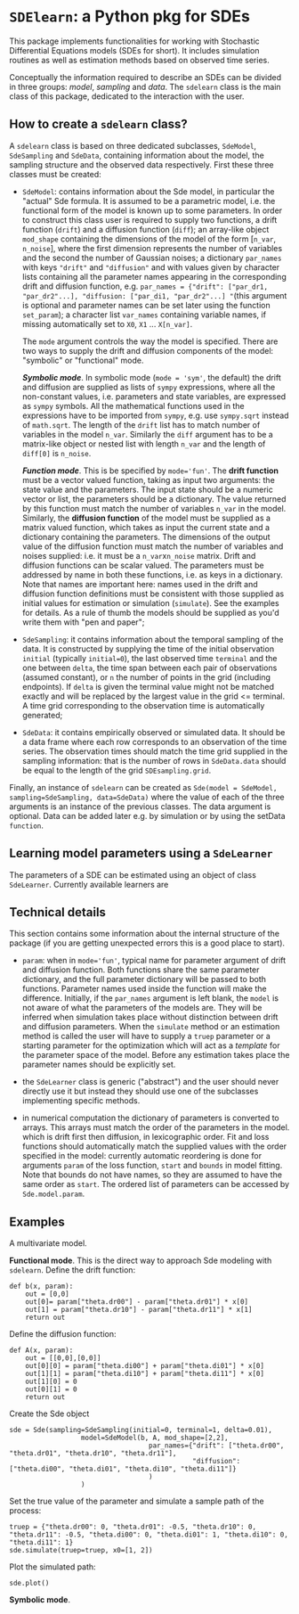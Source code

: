 
# `SDElearn`: a Python pkg for SDEs

This package implements functionalities for working with Stochastic Differential Equations models (SDEs for short).
It includes simulation routines as well as estimation methods based on observed time series. 

Conceptually the information required to describe an SDEs can be divided in three groups: _model_, _sampling_ and _data_.
The `sdelearn` class is the main class of this package, dedicated to the interaction with the user. 

## How to create a `sdelearn` class?
A `sdelearn` class is based on three dedicated subclasses, `SdeModel`, `SdeSampling` and `SdeData`, 
containing information about the model, the sampling structure and the observed data respectively. First these three classes 
must be created:

* `SdeModel`: contains information about the Sde model, in particular the "actual" Sde formula. It is assumed to be a parametric 
  model, i.e. the functional form of the model is known up to some parameters.
In order to construct this class user is required to 
supply two functions, a drift function (`drift`) and a diffusion function (`diff`); an array-like object  `mod_shape` containing the 
dimensions of the model of the form [`n_var`, `n_noise`], where the first dimension represents the number of variables 
and the second the number of Gaussian noises; a dictionary `par_names` with keys `"drift"` and `"diffusion"` and with values 
given by character lists containing all the parameter names appearing in the corresponding drift and diffusion function, 
e.g. `par_names = {"drift": ["par_dr1, "par_dr2"...], "diffusion: ["par_di1, "par_dr2"...] "`(this argument is optional 
and parameter names can be set later using the function `set_param`); a character list `var_names` containing variable names, 
if missing automatically set to `X0`, `X1` ... `X[n_var]`. 

  The `mode` argument controls the way the model is specified. There are two ways to supply the drift and diffusion components of the model: "symbolic" or "functional" mode. 

  **_Symbolic mode_**. In symbolic mode (`mode = 'sym'`, the default) the drift and diffusion are supplied as lists of `sympy` expressions, 
where all the non-constant values, i.e. parameters and state variables, are expressed as `sympy` symbols. All the mathematical
functions used in the expressions have to be imported from `sympy`, e.g. use `sympy.sqrt` instead of `math.sqrt`. The length of the `drift`
list has to match number of variables in the model `n_var`. Similarly the `diff` argument has to be a matrix-like object or nested
list with length `n_var` and the length of `diff[0]` is `n_noise`.

  **_Function mode_**.
  This is be specified by `mode='fun'`. The **drift function** must be a vector valued function, taking as input two arguments: the state value and the parameters. 
  The input state should be a numeric vector or list, 
  the parameters should be a dictionary. The value returned by this function must match the number of variables `n_var` in the model. 
  Similarly, the **diffusion function** of the model must be supplied as a matrix valued function,
  which takes as input the current state and a dictionary containing the parameters. The dimensions of the output value of the diffusion
  function must match the number of variables and noises supplied: i.e. it must be a `n_var`x`n_noise` matrix.
  Drift and diffusion functions can be scalar valued. 
  The parameters must be addressed by name 
  in both these functions, i.e. as keys in a dictionary. 
  Note that names are important here: names used in the drift and diffusion function definitions must be consistent with
  those supplied as initial values for estimation or simulation (`simulate`). See the examples for details. As a rule of thumb
  the models should be supplied as you'd write them with "pen and paper";
  
* `SdeSampling`: it contains information about the temporal sampling of the data. It is constructed by supplying the
time of the initial observation `initial` (typically `initial=0`), the last observed time `terminal` and the one between `delta`, the time span between each pair 
  of observations (assumed constant), or `n` the number of points in the grid (including endpoints). If `delta` is given 
the terminal value might not be matched exactly and will be replaced by the largest value in the grid <= terminal. A time grid corresponding to the observation time is automatically generated;
  
* `SdeData`: it contains empirically observed or simulated data. It should be a data frame where each row corresponds to an observation of the time series.
The observation times should match the time grid supplied in the sampling information: that is the number of rows in `SdeData.data`
  should be equal to the length of the grid `SDEsampling.grid`.
  
Finally, an instance of `sdelearn` can be created as `Sde(model = SdeModel, sampling=SdeSampling, data=SdeData)`
where the value of each of the three arguments is an instance of the previous classes. The data argument
is optional. Data can be added later e.g. by simulation or by using the setData `function`. 


## Learning model parameters using a `SdeLearner`

The parameters of a SDE can be estimated using an object of class
`SdeLearner`. Currently available learners are


  
## Technical details

This section contains some information about the internal structure of the package
(if you are getting unexpected errors this is a good place to start).

* `param`: when in `mode='fun'`, typical name for parameter argument of drift and diffusion function. Both functions share the same 
parameter dictionary, and the full parameter dictionary will be passed to both functions. Parameter names
used inside the function will make the difference. Initially, if the `par_names` argument is left blank, the `model` is not aware of what the parameters 
of the models are. They will be inferred when simulation takes place without distinction between drift and diffusion parameters.
When the `simulate` method 
or an estimation method is called the user will have to supply a `truep` parameter or a starting parameter for 
the optimization which will act as a _template_ for the parameter space of the model.
Before any estimation takes place the parameter names should be explicitly set.

* the `SdeLearner` class is generic ("abstract") and the user should never
directly use it but instead they should use one of the subclasses implementing 
specific methods.

* in numerical computation the dictionary of parameters is converted
to arrays. This arrays must match the order of the parameters in the model.
which is drift first then diffusion, in lexicographic order.
Fit and loss functions should automatically match the supplied values
with the order specified in the model: currently automatic reordering is done for
arguments `param` of the loss function, `start` and `bounds` in model fitting. Note that bounds
do not have names, so they are assumed to have the same order as `start`.
The ordered list of parameters can be
accessed by `Sde.model.param`.

## Examples

A multivariate model.

**Functional mode**. This is the direct way to approach Sde modeling with `sdelearn`.
Define the drift function:


    def b(x, param):
        out = [0,0]
        out[0]= param["theta.dr00"] - param["theta.dr01"] * x[0]
        out[1] = param["theta.dr10"] - param["theta.dr11"] * x[1]
        return out


Define the diffusion function:


    def A(x, param):
        out = [[0,0],[0,0]]
        out[0][0] = param["theta.di00"] + param["theta.di01"] * x[0]
        out[1][1] = param["theta.di10"] + param["theta.di11"] * x[0]
        out[1][0] = 0
        out[0][1] = 0
        return out


Create the Sde object


    sde = Sde(sampling=SdeSampling(initial=0, terminal=1, delta=0.01),
                      model=SdeModel(b, A, mod_shape=[2,2],
                                       par_names={"drift": ["theta.dr00", "theta.dr01", "theta.dr10", "theta.dr11"],
                                                  "diffusion": ["theta.di00", "theta.di01", "theta.di10", "theta.di11"]}
                                       )
                      )


Set the true value of the parameter and simulate a sample path of the process:


    truep = {"theta.dr00": 0, "theta.dr01": -0.5, "theta.dr10": 0, "theta.dr11": -0.5, "theta.di00": 0, "theta.di01": 1, "theta.di10": 0, "theta.di11": 1}
    sde.simulate(truep=truep, x0=[1, 2])


Plot the simulated path:


    sde.plot()

**Symbolic mode**.